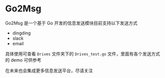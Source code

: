# Go2Msg

Go2Msg 是一个基于 Go 开发的信息发送模块目前支持以下发送方式

- dingding
- slack
- email

具体使用可查看 `Drives` 文件夹下的 `Drives_test.go` 文件，里面有各个发送方式的 demo 可供参考

在未来也会集成更多信息发送平台，尽请关注